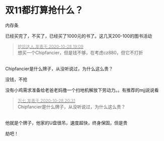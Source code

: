 # 双11都打算抢什么？


内存条

已经买完了，不买了，已经买了1000元的书了。这几天200-100的图书活动<img id="aimg_YhfxN" onclick="zoom(this, this.src, 0, 0, 0)" class="zoom" src="https://cdn.jsdelivr.net/gh/hishis/forum-master/public/images/patch.gif" onmouseover="img_onmouseoverfunc(this)" onload="thumbImg(this)" border="0" alt="" />

<div class="quote"><blockquote><font size="2"><a href="https://www.hostloc.com/forum.php?mod=redirect&amp;goto=findpost&amp;pid=9365707&amp;ptid=759526" target="_blank"><font color="#999999">挖坑达人 发表于 2020-10-28 19:09</font></a></font><br />
想买一个Chipfancier，但是钱不够，在考虑cz880，但它不打折</blockquote></div><br />
Chipfancier是什么牌子，从没听说过，为什么这么贵？

没钱，不抢

没有小鸡需求<img src="static/image/smiley/default/lol.gif" smilieid="12" border="0" alt="" />准备给老爸老妈撸一个扫地机解放下劳动力。。有推荐的mjj说说看<img src="static/image/smiley/default/lol.gif" smilieid="12" border="0" alt="" />

<div class="quote"><blockquote><font size="2"><a href="https://www.hostloc.com/forum.php?mod=redirect&amp;goto=findpost&amp;pid=9366045&amp;ptid=759526" target="_blank"><font color="#999999">万七 发表于 2020-10-28 20:31</font></a></font><br />
Chipfancier是什么牌子，从没听说过，为什么这么贵？</blockquote></div><br />
他就是个牌子，他家的U盘很吊，速度超快，终身保固，但是贵

劫吧！
